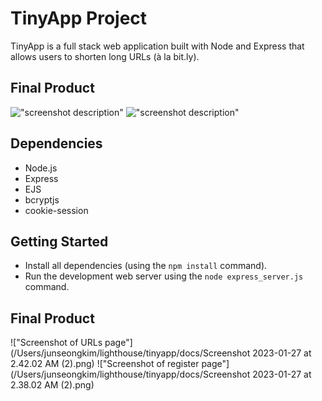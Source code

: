 # TinyApp Project

TinyApp is a full stack web application built with Node and Express that allows users to shorten long URLs (à la bit.ly).

## Final Product

!["screenshot description"](#)
!["screenshot description"](#)

## Dependencies

- Node.js
- Express
- EJS
- bcryptjs
- cookie-session

## Getting Started

- Install all dependencies (using the `npm install` command).
- Run the development web server using the `node express_server.js` command.

## Final Product

!["Screenshot of URLs page"](/Users/junseongkim/lighthouse/tinyapp/docs/Screenshot 2023-01-27 at 2.42.02 AM (2).png)
!["Screenshot of register page"](/Users/junseongkim/lighthouse/tinyapp/docs/Screenshot 2023-01-27 at 2.38.02 AM (2).png)
